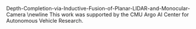 Depth-Completion-via-Inductive-Fusion-of-Planar-LIDAR-and-Monocular-Camera \newline
This work was supported by the CMU Argo AI Center for Autonomous Vehicle Research.
